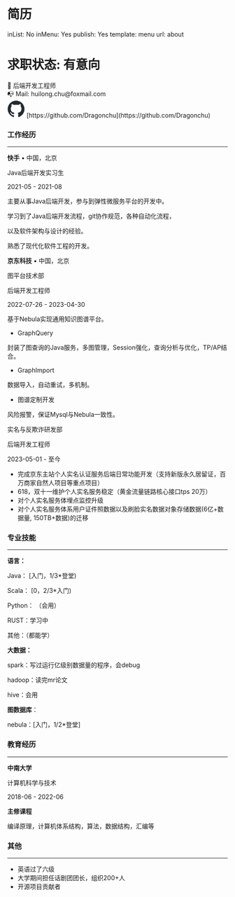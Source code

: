 # 简历

inList: No
inMenu: Yes
publish: Yes
template: menu
url: about

# 求职状态: 有意向

<aside>
💼 后端开发工程师

</aside>

<aside>
📭 Mail: huilong.chu@foxmail.com

</aside>

<aside>
<img src="%E7%AE%80%E5%8E%86%2018526eb42b5e4f5ba6358a529b13d808/github-mark.png" alt="%E7%AE%80%E5%8E%86%2018526eb42b5e4f5ba6358a529b13d808/github-mark.png" width="40px" /> [https://github.com/Dragonchu](https://github.com/Dragonchu)

</aside>

### 工作经历

---

**快手** • 中国，北京

Java后端开发实习生

2021-05 - 2021-08

主要从事Java后端开发，参与到弹性微服务平台的开发中。

学习到了Java后端开发流程，git协作规范，各种自动化流程，

以及软件架构与设计的经验。

熟悉了现代化软件工程的开发。

**京东科技** • 中国，北京

图平台技术部

后端开发工程师

2022-07-26 - 2023-04-30

基于Nebula实现通用知识图谱平台。

- GraphQuery

封装了图查询的Java服务，多图管理，Session强化，查询分析与优化，TP/AP结合。

- GraphImport

数据导入，自动重试，多机制。

- 图谱定制开发

风险报警，保证Mysql与Nebula一致性。

实名与反欺诈研发部

后端开发工程师

2023-05-01 - 至今

- 完成京东主站个人实名认证服务后端日常功能开发（支持新版永久居留证，百万商家自然人项目等重点项目）
- 618，双十一维护个人实名服务稳定（黄金流量链路核心接口tps 20万）
- 对个人实名服务体埋点监控升级
- 对个人实名服务体系用户证件照数据以及刷脸实名数据对象存储数据(6亿+数据量, 150TB+数据)的迁移

### 专业技能

---

**语言：**

Java： [入门，1/3*登堂)

Scala： [0，2/3*入门)

Python： （会用）

RUST：学习中

其他：（都能学）

**大数据：**

spark：写过运行亿级别数据量的程序，会debug

hadoop：读完mr论文

hive：会用

**图数据库**：

nebula：[入门，1/2*登堂]

### 教育经历

---

**中南大学**

计算机科学与技术

2018-06 - 2022-06

**主修课程**

编译原理，计算机体系结构，算法，数据结构，汇编等

### 其他

---

- 英语过了六级
- 大学期间担任话剧团团长，组织200+人
- 开源项目贡献者